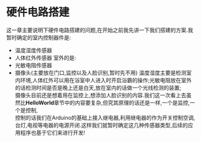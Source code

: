 # 硬件电路搭建
  这一章主要说明下硬件电路搭建的问题,在开始之前我先讲一下我们搭建的方案.我暂时确定的室内控制器件是:<br>
  * 温度湿度传感器
  * 人体红外传感器
  室外的是:<br>
  * 光敏电阻传感器
  * 摄像头(主要放在门口,监控以及人脸识别,暂时先不用)
  温度湿度主要是检测室内环境,人体红外可以用在浴室中人进入时开启浴霸的操作;光敏电阻放在室外的话检测时间是否是晚上还是白天,放在室内的话做一个光线检测的装置;<br>
摄像头目前还是想着用在监控上,想添加人脸识别的内容.我们这一次看上去虽然比**HelloWorld**章节中的内容要复杂,但究其原理的话还是一样,一个是监控,一个是控制,<br>
控制的话我们在Arduino的基础上接入继电器,利用继电器的作为开关控制空调,台灯,电视等电器的电源开闭.这样我们就暂时确定这几种传感器类型,后续的应用程序也基于它们来进行开发!

##
